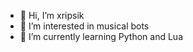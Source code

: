 - 👋 Hi, I’m xripsik
- 👀 I’m interested in musical bots
- 🌱 I’m currently learning Python and Lua

<!---
xripsik/xripsik is a ✨ special ✨ repository because its `README.md` (this file) appears on your GitHub profile.
You can click the Preview link to take a look at your changes.
--->
